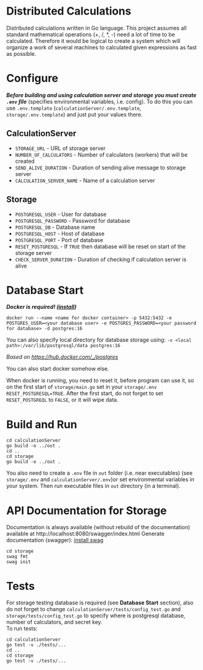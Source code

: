 # Distributed Calculations
Distributed calculations written in Go language. This project assumes all standard mathematical operations (+, /, *, -) need a lot of time to be calculated. Therefore it would be logical to create a system which will organize a work of several machines to calculated given expressions as fast as possible.

# Configure
***Before building and using calculation server and storage you must create `.env` file*** (specifies environmental variables, i.e. config). To do this you can use `.env.template` (`calculationServer/.env.template`, `storage/.env.template`) and just put your values there.
## CalculationServer
- `STORAGE_URL` - URL of storage server
- `NUMBER_OF_CALCULATORS` - Number of calculators (workers) that will be created
- `SEND_ALIVE_DURATION` - Duration of sending alive message to storage server
- `CALCULATION_SERVER_NAME` - Name of a calculation server

## Storage
- `POSTGRESQL_USER` - User for database
- `POSTGRESQL_PASSWORD` - Password for database
- `POSTGRESQL_DB` - Database name
- `POSTGRESQL_HOST` - Host of database
- `POSTGRESQL_PORT` - Port of database
- `RESET_POSTGRESQL` - If `TRUE` then database will be reset on start of the storage server
- `CHECK_SERVER_DURATION` - Duration of checking if calculation server is alive

# Database Start
***Docker is required! ([install](https://docs.docker.com/engine/install/))***

```shell
docker run --name <name for docker container> -p 5432:5432 -e  POSTGRES_USER=<your database user> -e POSTGRES_PASSWORD=<your password for database> -d postgres:16
```

You can also specify local directory for database storage using: `-v <local path>:/var/lib/postgresql/data postgres:16`

*Based on https://hub.docker.com/_/postgres*

You can also start docker somehow else.

When docker is running, you need to reset it, before program can use it, so on the first start of `storage/main.go` set in your `storage/.env` `RESET_POSTGRESQL=TRUE`. After the first start, do not forget to set `RESET_POSTGREQL` to `FALSE`, or it will wipe data.

# Build and Run

```shell
cd calculationServer
go build -o ../out .
cd ..
cd storage
go build -o ../out .
```
You also need to create a `.env` file in `out` folder (i.e. near executables) (see `storage/.env` and `calculationServer/.env`)or set environmental variables in your system. Then run executable files in `out` directory (in a terminal).


# API Documentation for Storage
Documentation is always available (without rebuild of the documentation) available at http://localhost:8080/swagger/index.html
Generate documentation (swagger):
[install swag](https://github.com/swaggo/swag)
````shell
cd storage
swag fmt
swag init
````

# Tests
For storage testing database is required (see **Database Start** section), also do not forget to change `calculationServer/tests/config_test.go` and `storage/tests/config_test.go` to specify where is postgresql database, number of calculators, and secret key.\
To run tests:
````shell
cd calculationServer
go test -v ./tests/...
cd ..
cd storage
go test -v ./tests/...
````